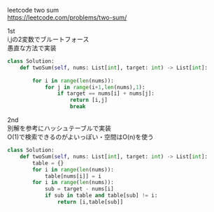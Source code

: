 leetcode two sum   
https://leetcode.com/problems/two-sum/   

1st   
i,jの2変数でブルートフォース   
愚直な方法で実装

```python
class Solution:
    def twoSum(self, nums: List[int], target: int) -> List[int]:
    
        for i in range(len(nums)):
            for j in range(i+1,len(nums),1):
                if target == nums[i] + nums[j]:
                    return [i,j]
                    break
```


2nd   
別解を参考にハッシュテーブルで実装      
O(1)で検索できるのがよいっぽい・空間はO(n)を使う

```python
class Solution:
    def twoSum(self, nums: List[int], target: int) -> List[int]:
        table = {}
        for i in range(len(nums)):
            table[nums[i]] = i
        for i in range(len(nums)):
            sub = target - nums[i]
            if sub in table and table[sub] != i:
                return [i,table[sub]]
```
